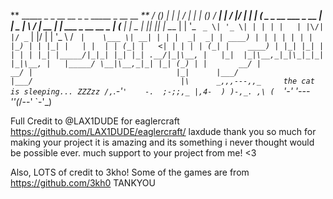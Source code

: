 ** _____ _                 _           __  __       _    _                  _____ _          __  __ _** 
  / ____(_)               | |         |  \/  |     | |  (_)                / ____| |        / _|/ _| |
 | (___  _ _ __ ___  _ __ | |_   _    | \  / | __ _| | ___ _ __   __ _    | (___ | |_ _   _| |_| |_| |
  \___ \| | '_ ` _ \| '_ \| | | | |   | |\/| |/ _` | |/ | | '_ \ / _` |    \___ \| __| | | |  _|  _| |
  ____) | | | | | | | |_) | | |_| |   | |  | | (_| |   <| | | | | (_| |    ____) | |_| |_| | | | | |_|
 |_____/|_|_| |_| |_| .__/|_|\__, |   |_|  |_|\__,_|_|\_|_|_| |_|\__, |   |_____/ \__|\__,_|_| |_| (_)
                    | |       __/ |                               __/ |                               
                    |_|      |___/                               |___/                                
      |\      _,,,---,,_     the cat is sleeping...
ZZZzz /,`.-'`'    -.  ;-;;,_
     |,4-  ) )-,_. ,\ (  `'-'
    '---''(_/--'  `-'\_) 

Full Credit to @LAX1DUDE for eaglercraft
https://github.com/LAX1DUDE/eaglercraft/
laxdude thank you so much for making your project it is amazing and its something i never thought would be possible ever. much support to your project from me! <3



Also, LOTS of credit to 3kho! Some of the games are from https://github.com/3kh0
TANKYOU
